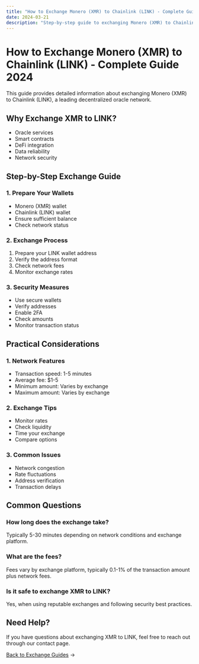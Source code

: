 ```yaml
---
title: "How to Exchange Monero (XMR) to Chainlink (LINK) - Complete Guide 2024"
date: 2024-03-21
description: "Step-by-step guide to exchanging Monero (XMR) to Chainlink (LINK). Learn about exchange methods, security measures, and best practices."
---
```


# How to Exchange Monero (XMR) to Chainlink (LINK) - Complete Guide 2024

This guide provides detailed information about exchanging Monero (XMR) to Chainlink (LINK), a leading decentralized oracle network.

## Why Exchange XMR to LINK?

-   Oracle services
-   Smart contracts
-   DeFi integration
-   Data reliability
-   Network security

## Step-by-Step Exchange Guide

### 1. Prepare Your Wallets

-   Monero (XMR) wallet
-   Chainlink (LINK) wallet
-   Ensure sufficient balance
-   Check network status

### 2. Exchange Process

1. Prepare your LINK wallet address
2. Verify the address format
3. Check network fees
4. Monitor exchange rates

### 3. Security Measures

-   Use secure wallets
-   Verify addresses
-   Enable 2FA
-   Check amounts
-   Monitor transaction status

## Practical Considerations

### 1. Network Features

-   Transaction speed: 1-5 minutes
-   Average fee: $1-5
-   Minimum amount: Varies by exchange
-   Maximum amount: Varies by exchange

### 2. Exchange Tips

-   Monitor rates
-   Check liquidity
-   Time your exchange
-   Compare options

### 3. Common Issues

-   Network congestion
-   Rate fluctuations
-   Address verification
-   Transaction delays

## Common Questions

### How long does the exchange take?

Typically 5-30 minutes depending on network conditions and exchange platform.

### What are the fees?

Fees vary by exchange platform, typically 0.1-1% of the transaction amount plus network fees.

### Is it safe to exchange XMR to LINK?

Yes, when using reputable exchanges and following security best practices.

## Need Help?

If you have questions about exchanging XMR to LINK, feel free to reach out through our contact page.

[Back to Exchange Guides](/exchanges/) →
